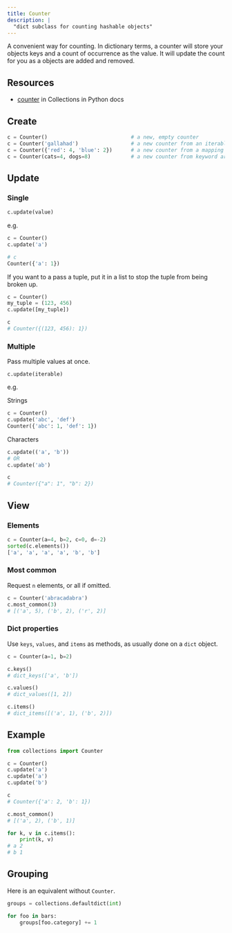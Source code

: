 ```yaml
---
title: Counter
description: |
  "dict subclass for counting hashable objects"
---
```


A convenient way for counting. In dictionary terms, a counter will store your objects keys and a count of occurrence as the value. It will update the count for you as a objects are added and removed.
 

## Resources 

- [counter](https://docs.python.org/3/library/collections.html#collections.Counter) in Collections in Python docs


## Create

```python
c = Counter()                           # a new, empty counter
c = Counter('gallahad')                 # a new counter from an iterable
c = Counter({'red': 4, 'blue': 2})      # a new counter from a mapping
c = Counter(cats=4, dogs=8)             # a new counter from keyword args
```


## Update

### Single

```python
c.update(value)
```

e.g.

```python
c = Counter()
c.update('a')

# c
Counter({'a': 1})
```

If you want to a pass a tuple, put it in a list to stop the tuple from being broken up.

```python
c = Counter()
my_tuple = (123, 456)
c.update([my_tuple])

c 
# Counter({(123, 456): 1})
```

### Multiple

Pass multiple values at once.

```pythob
c.update(iterable)
```

e.g.


Strings

```python
c = Counter()
c.update('abc', 'def')
Counter({'abc': 1, 'def': 1})
```

Characters

```python
c.update(('a', 'b'))
# OR
c.update('ab')

c
# Counter({"a": 1", "b": 2})
```


## View

### Elements

```python
c = Counter(a=4, b=2, c=0, d=-2)
sorted(c.elements())
['a', 'a', 'a', 'a', 'b', 'b']
```

### Most common

Request `n` elements, or all if omitted.

```python
c = Counter('abracadabra')
c.most_common(3)
# [('a', 5), ('b', 2), ('r', 2)]
````

### Dict properties

Use `keys`, `values`, and `items` as methods, as usually done on a `dict` object.

```python
c = Counter(a=1, b=2)

c.keys()
# dict_keys(['a', 'b'])

c.values()
# dict_values([1, 2])

c.items()
# dict_items([('a', 1), ('b', 2)])
```


## Example

```python
from collections import Counter

c = Counter()
c.update('a')
c.update('a')
c.update('b')

c
# Counter({'a': 2, 'b': 1})

c.most_common()
# [('a', 2), ('b', 1)]

for k, v in c.items(): 
    print(k, v)
# a 2
# b 1
```


## Grouping

Here is an equivalent without `Counter`.

```python
groups = collections.defaultdict(int)

for foo in bars:
    groups[foo.category] += 1
```
